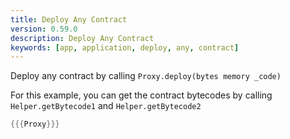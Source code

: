 ```yaml
---
title: Deploy Any Contract
version: 0.59.0
description: Deploy Any Contract
keywords: [app, application, deploy, any, contract]
---
```


Deploy any contract by calling `Proxy.deploy(bytes memory _code)`

For this example, you can get the contract bytecodes by calling `Helper.getBytecode1` and `Helper.getBytecode2`

```rust
{{{Proxy}}}
```
